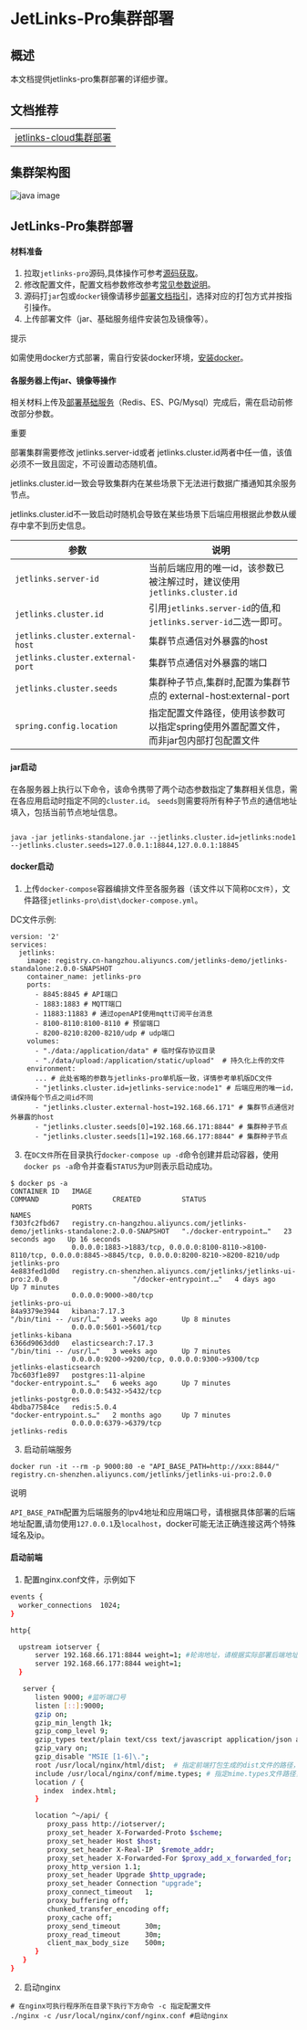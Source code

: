 # JetLinks-Pro集群部署

## 概述

本文档提供jetlinks-pro集群部署的详细步骤。

## 文档推荐

<table>
   <tr>
       <td><a href="/dev-guide/colony-cloud-deploy.html">jetlinks-cloud集群部署</a></td>

[//]: # (       <td><a href="">ES集群部署</a></td>)
   </tr>

[//]: # (   <tr>)

[//]: # (       <td><a href="">Redis集群部署</a></td>)

[//]: # (       <td><a href="">PG/Mysql集群部署</a></td>)

[//]: # (   </tr>)
</table>

## 集群架构图

![java image](./images/colony.png)

## JetLinks-Pro集群部署

#### 材料准备

1. 拉取`jetlinks-pro`源码,具体操作可参考<a target="_blank" href="/dev-guide/pull-code.html#源码获取">源码获取</a>。
2. 修改配置文件，配置文档参数修改参考<a target="_blank" href="/dev-guide/config-info.html#配置文件常见修改说明">常见参数说明</a>。
3. 源码打`jar`包或`docker`镜像请移步<a target="_blank" href="/dev-guide/java-deploy.html">部署文档指引</a>，选择对应的打包方式并按指引操作。
4. 上传部署文件（jar、基础服务组件安装包及镜像等）。

<div class='explanation info'>
  <p class='explanation-title-warp'> 
    <span class='iconfont icon-tishi explanation-icon'></span>
    <span class='explanation-title font-weight'>提示</span>
  </p>

   <p>如需使用docker方式部署，需自行安装docker环境，<a target="_blank" href="/install-deployment/docker-start.html#安装docker">安装docker</a>。</p>

</div>

#### 各服务器上传jar、镜像等操作

相关材料上传及<a target="_blank" href="/dev-guide/middleware-deploy.html">部署基础服务</a>（Redis、ES、PG/Mysql）完成后，需在启动前修改部分参数。

<div class='explanation error'>
  <p class='explanation-title-warp'> 
    <span class='iconfont icon-jinggao explanation-icon'></span>
    <span class='explanation-title font-weight'>重要</span>
  </p>

   <p>部署集群需要修改  <span class='explanation-title font-weight'>jetlinks.server-id</span>或者
<span class='explanation-title font-weight'>jetlinks.cluster.id</span>两者中任一值，该值<span class='explanation-title font-weight'>必须不一致且固定</span>，不可设置动态随机值。</p>
<p><span class='explanation-title font-weight'>jetlinks.cluster.id</span>一致会导致集群内在某些场景下无法进行数据广播通知其余服务节点。</p>
<p><span class='explanation-title font-weight'>jetlinks.cluster.id</span>不一致启动时随机会导致在某些场景下后端应用根据此参数从缓存中拿不到历史信息。</p>

</div>

| 参数                               | 说明                                                   | 
|----------------------------------|------------------------------------------------------|
| `jetlinks.server-id`             | 当前后端应用的唯一id，该参数已被注解过时，建议使用`jetlinks.cluster.id`      | 
| `jetlinks.cluster.id`            | 引用`jetlinks.server-id`的值,和`jetlinks.server-id`二选一即可。 |
| `jetlinks.cluster.external-host` | 集群节点通信对外暴露的host                                      |
| `jetlinks.cluster.external-port` | 集群节点通信对外暴露的端口                                        | 
| `jetlinks.cluster.seeds`         | 集群种子节点,集群时,配置为集群节点的 external-host:external-port      | 
| `spring.config.location`         | 指定配置文件路径，使用该参数可以指定spring使用外置配置文件，而非jar包内部打包配置文件      | 

#### jar启动

在各服务器上执行以下命令，该命令携带了两个动态参数指定了集群相关信息，需在各应用启动时指定不同的`cluster.id`。
`seeds`则需要将所有种子节点的通信地址填入，包括当前节点地址信息。

```shell

java -jar jetlinks-standalone.jar --jetlinks.cluster.id=jetlinks:node1 --jetlinks.cluster.seeds=127.0.0.1:18844,127.0.0.1:18845

```

#### docker启动

1. 上传`docker-compose`容器编排文件至各服务器（该文件以下简称`DC文件`），文件路径`jetlinks-pro\dist\docker-compose.yml`。

DC文件示例:
```shell
version: '2'
services:
  jetlinks:
    image: registry.cn-hangzhou.aliyuncs.com/jetlinks-demo/jetlinks-standalone:2.0.0-SNAPSHOT
    container_name: jetlinks-pro
    ports:
      - 8845:8845 # API端口
      - 1883:1883 # MQTT端口
      - 11883:11883 # 通过openAPI使用mqtt订阅平台消息
      - 8100-8110:8100-8110 # 预留端口
      - 8200-8210:8200-8210/udp # udp端口
    volumes:
      - "./data:/application/data" # 临时保存协议目录
      - "./data/upload:/application/static/upload"  # 持久化上传的文件
    environment:
      ... # 此处省略的参数与jetlinks-pro单机版一致，详情参考单机版DC文件
      - "jetlinks.cluster.id=jetlinks-service:node1" # 后端应用的唯一id，请保持每个节点之间id不同
      - "jetlinks.cluster.external-host=192.168.66.171" # 集群节点通信对外暴露的host
      - "jetlinks.cluster.seeds[0]=192.168.66.171:8844" # 集群种子节点
      - "jetlinks.cluster.seeds[1]=192.168.66.177:8844" # 集群种子节点
```

3. 在`DC文件`所在目录执行`docker-compose up -d`命令创建并启动容器，使用`docker ps -a`命令并查看`STATUS`为`UP`则表示启动成功。

```shell
$ docker ps -a
CONTAINER ID   IMAGE                                                                                COMMAND                  CREATED          STATUS        
               PORTS                                                                                                                NAMES
f303fc2fbd67   registry.cn-hangzhou.aliyuncs.com/jetlinks-demo/jetlinks-standalone:2.0.0-SNAPSHOT   "./docker-entrypoint…"   23 seconds ago   Up 16 seconds 
               0.0.0.0:1883->1883/tcp, 0.0.0.0:8100-8110->8100-8110/tcp, 0.0.0.0:8845->8845/tcp, 0.0.0.0:8200-8210->8200-8210/udp   jetlinks-pro
4e883fed1d0d   registry.cn-shenzhen.aliyuncs.com/jetlinks/jetlinks-ui-pro:2.0.0                     "/docker-entrypoint.…"   4 days ago       Up 7 minutes  
               0.0.0.0:9000->80/tcp                                                                                                 jetlinks-pro-ui
84a9379e3944   kibana:7.17.3                                                                        "/bin/tini -- /usr/l…"   3 weeks ago      Up 8 minutes  
               0.0.0.0:5601->5601/tcp                                                                                               jetlinks-kibana      
6366d9063dd0   elasticsearch:7.17.3                                                                 "/bin/tini -- /usr/l…"   3 weeks ago      Up 7 minutes  
               0.0.0.0:9200->9200/tcp, 0.0.0.0:9300->9300/tcp                                                                       jetlinks-elasticsearch
7bc603f1e897   postgres:11-alpine                                                                   "docker-entrypoint.s…"   6 weeks ago      Up 7 minutes  
               0.0.0.0:5432->5432/tcp                                                                                               jetlinks-postgres       
4bdba77584ce   redis:5.0.4                                                                          "docker-entrypoint.s…"   2 months ago     Up 7 minutes  
               0.0.0.0:6379->6379/tcp                                                                                               jetlinks-redis
```
3. 启动前端服务

```shell
docker run -it --rm -p 9000:80 -e "API_BASE_PATH=http://xxx:8844/" registry.cn-shenzhen.aliyuncs.com/jetlinks/jetlinks-ui-pro:2.0.0
```

<div class='explanation primary'>
  <p class='explanation-title-warp'>
    <span class='iconfont icon-bangzhu explanation-icon'></span>
    <span class='explanation-title font-weight'>说明</span>
  </p>

`API_BASE_PATH`配置为后端服务的Ipv4地址和应用端口号，请根据具体部署的后端地址配置,请勿使用`127.0.0.1`及`localhost`，docker可能无法正确连接这两个特殊域名及ip。

</div>

#### 启动前端

1. 配置nginx.conf文件，示例如下

```bash
events {
  worker_connections  1024;
}

http{

  upstream iotserver {
      server 192.168.66.171:8844 weight=1; #轮询地址，请根据实际部署后端地址镜像替换
      server 192.168.66.177:8844 weight=1;
  }

   server {
      listen 9000; #监听端口号
      listen [::]:9000;
      gzip on;
      gzip_min_length 1k;
      gzip_comp_level 9;
      gzip_types text/plain text/css text/javascript application/json application/javascript application/x-javascript application/xml;
      gzip_vary on;
      gzip_disable "MSIE [1-6]\.";
      root /usr/local/nginx/html/dist;  # 指定前端打包生成的dist文件的路径，请根据dist上传路径进行替换
      include /usr/local/nginx/conf/mime.types; # 指定mime.types文件路径，请根据nginx安装路径进行替换
      location / {
        index  index.html;
      }

      location ^~/api/ {
         proxy_pass http://iotserver/;
         proxy_set_header X-Forwarded-Proto $scheme;
         proxy_set_header Host $host;
         proxy_set_header X-Real-IP  $remote_addr;
         proxy_set_header X-Forwarded-For $proxy_add_x_forwarded_for;
         proxy_http_version 1.1;
         proxy_set_header Upgrade $http_upgrade;
         proxy_set_header Connection "upgrade";
         proxy_connect_timeout   1;
         proxy_buffering off;
         chunked_transfer_encoding off;
         proxy_cache off;
         proxy_send_timeout      30m;
         proxy_read_timeout      30m;
         client_max_body_size    500m;
      }
   }
}

```

2. 启动nginx

```shell
# 在nginx可执行程序所在目录下执行下方命令 -c 指定配置文件
./nginx -c /usr/local/nginx/conf/nginx.conf #启动nginx
```